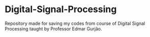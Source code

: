 # Digital-Signal-Processing
Repository made for saving my codes from course of Digital Signal Processing taught by Professor Edmar Gurjão.
